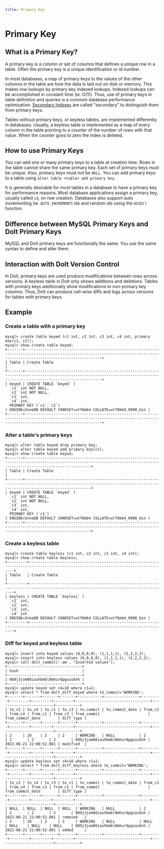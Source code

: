 ```yaml
---
title: Primary Key
---
```


# Primary Key

## What is a Primary Key?

A primary key is a column or set of columns that defines a unique row in a table. Often the primary key is a unique identification or id number. 

In most databases, a map of primary keys to the values of the other columns in the table are how the data is laid out on disk or memory. This makes row lookups by primary key indexed lookups. Indexed lookups can be accomplished in constant time (ie. O(1)).  Thus, use of primary keys in table definition and queries is a common database performance optimization. [Secondary Indexes](./indexes.md) are called "secondary" to distinguish them from primary keys.

Tables without primary keys, or keyless tables, are implemented differently in databases. Usually, a keyless table is implemented as a map of every column in the table pointing to a counter of the number of rows with that value. When the counter goes to zero the index is deleted.

## How to use Primary Keys

You can add one or many primary keys to a table at creation time. Rows in the table cannot share the same primary key. Each set of primary keys must be unique. Also, primary keys must not be `NULL`. You can add primary keys to a table using `alter table <table> add primary key`. 

It is generally desirable for most tables in a database to have a primary key for performance reasons. Most database applications assign a primary key, usually called `id`, on row creation. Databases also support auto incrementing (ie. `AUTO_INCREMENT`) ids and random ids using the `UUID()` function.

## Difference between MySQL Primary Keys and Dolt Primary Keys

MySQL and Dolt primary keys are functionally the same. You use the same syntax to define and alter them.

## Interaction with Dolt Version Control

In Dolt, primary keys are used produce modifications between rows across versions. A keyless table in Dolt only shows additions and deletions. Tables with primary keys additionally show modifications to non-primary key columns. Thus, Dolt can produce cell-wise diffs and logs across versions for tables with primary keys.

## Example

### Create a table with a primary key
```
mysql> create table keyed (c1 int, c2 int, c3 int, c4 int, primary key(c1, c2));
mysql> show create table keyed;
+-------+-------------------------------------------------------------------------------------------------------------------------------------------------------------------------------+
| Table | Create Table                                                                                                                                                                        |
+-------+-------------------------------------------------------------------------------------------------------------------------------------------------------------------------------+
| keyed | CREATE TABLE `keyed` (
  `c1` int NOT NULL,
  `c2` int NOT NULL,
  `c3` int,
  `c4` int,
  PRIMARY KEY (`c1`,`c2`)
) ENGINE=InnoDB DEFAULT CHARSET=utf8mb4 COLLATE=utf8mb4_0900_bin |
+-------+-------------------------------------------------------------------------------------------------------------------------------------------------------------------------------+
```

### Alter a table's primary keys
```
mysql> alter table keyed drop primary key;
mysql> alter table keyed add primary key(c1);
mysql> show create table keyed;
+-------+--------------------------------------------------------------------------------------------------------------------------------------------------------------------------+
| Table | Create Table                                                                                                                                                                   |
+-------+--------------------------------------------------------------------------------------------------------------------------------------------------------------------------+
| keyed | CREATE TABLE `keyed` (
  `c1` int NOT NULL,
  `c2` int NOT NULL,
  `c3` int,
  `c4` int,
  PRIMARY KEY (`c1`)
) ENGINE=InnoDB DEFAULT CHARSET=utf8mb4 COLLATE=utf8mb4_0900_bin |
+-------+--------------------------------------------------------------------------------------------------------------------------------------------------------------------------+
```

### Create a keyless table

```
mysql> create table keyless (c1 int, c2 int, c3 int, c4 int);
mysql> show create table keyless;
+---------+-------------------------------------------------------------------------------------------------------------------------------------+
| Table   | Create Table                                                                                                                             |
+---------+-------------------------------------------------------------------------------------------------------------------------------------+
| keyless | CREATE TABLE `keyless` (
  `c1` int,
  `c2` int,
  `c3` int,
  `c4` int
) ENGINE=InnoDB DEFAULT CHARSET=utf8mb4 COLLATE=utf8mb4_0900_bin |
+---------+-------------------------------------------------------------------------------------------------------------------------------------+
```

### Diff for keyed and keyless table
```
mysql> insert into keyed values (0,0,0,0), (1,1,1,1), (2,2,2,2);
mysql> insert into keyless values (0,0,0,0), (1,1,1,1), (2,2,2,2);
mysql> call dolt_commit('-am', "Inserted values");
+----------------------------------+
| hash                             |
+----------------------------------+
| 089j3jom08iauhbmbl0mhur8pgsai6nh |
+----------------------------------+
mysql> update keyed set c4=10 where c1=2;
mysql> select * from dolt_diff_keyed where to_commit='WORKING';
+-------+-------+-------+-------+-----------+----------------+---------+---------+---------+---------+----------------------------------+-------------------------+-----------+
| to_c2 | to_c4 | to_c1 | to_c3 | to_commit | to_commit_date | from_c2 | from_c4 | from_c1 | from_c3 | from_commit                      | from_commit_date        | diff_type |
+-------+-------+-------+-------+-----------+----------------+---------+---------+---------+---------+----------------------------------+-------------------------+-----------+
| 2     | 10    | 2     | 2     | WORKING   | NULL           | 2       | 2       | 2       | 2       | 089j3jom08iauhbmbl0mhur8pgsai6nh | 2022-06-21 22:00:52.081 | modified  |
+-------+-------+-------+-------+-----------+----------------+---------+---------+---------+---------+----------------------------------+-------------------------+-----------+
mysql> update keyless set c4=10 where c1=2;
mysql> select * from dolt_diff_keyless where to_commit='WORKING';
+-------+-------+-------+-------+-----------+----------------+---------+---------+---------+---------+----------------------------------+-------------------------+-----------+
| to_c2 | to_c4 | to_c3 | to_c1 | to_commit | to_commit_date | from_c2 | from_c4 | from_c3 | from_c1 | from_commit                      | from_commit_date        | diff_type |
+-------+-------+-------+-------+-----------+----------------+---------+---------+---------+---------+----------------------------------+-------------------------+-----------+
| NULL  | NULL  | NULL  | NULL  | WORKING   | NULL           | 2       | 2       | 2       | 2       | 089j3jom08iauhbmbl0mhur8pgsai6nh | 2022-06-21 22:00:52.081 | removed   |
| 2     | 10    | 2     | 2     | WORKING   | NULL           | NULL    | NULL    | NULL    | NULL    | 089j3jom08iauhbmbl0mhur8pgsai6nh | 2022-06-21 22:00:52.081 | added     |
+-------+-------+-------+-------+-----------+----------------+---------+---------+---------+---------+----------------------------------+-------------------------+-----------+
```